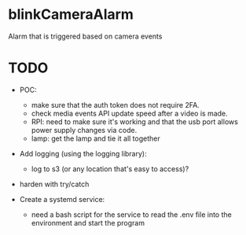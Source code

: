 # blinkCameraAlarm

Alarm that is triggered based on camera events

# TODO

- POC:

  - make sure that the auth token does not require 2FA.
  - check media events API update speed after a video is made.
  - RPI: need to make sure it's working and that the usb port allows power supply changes via code.
  - lamp: get the lamp and tie it all together

- Add logging (using the logging library):

  - log to s3 (or any location that's easy to access)?

- harden with try/catch

- Create a systemd service:
  - need a bash script for the service to read the .env file into the environment
    and start the program
